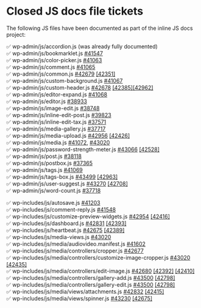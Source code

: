 # Closed JS docs file tickets

The following JS files have been documented as part of the inline JS docs project:

✅ wp-admin/js/accordion.js (was already fully documented)  
✅ wp-admin/js/bookmarklet.js [#41547](https://core.trac.wordpress.org/ticket/41547)  
✅ wp-admin/js/color-picker.js [#41063](https://core.trac.wordpress.org/ticket/41063)  
✅ wp-admin/js/comment.js [#41065](https://core.trac.wordpress.org/ticket/41065)  
✅ wp-admin/js/common.js [#42679](https://core.trac.wordpress.org/ticket/42679) [\[42351\]](https://core.trac.wordpress.org/changeset/42351)  
✅ wp-admin/js/custom-background.js [#41067](https://core.trac.wordpress.org/ticket/41067)  
✅ wp-admin/js/custom-header.js [#42678](https://core.trac.wordpress.org/ticket/42678) [\[42385\]](https://core.trac.wordpress.org/changeset/42385)[\[42962\]](https://core.trac.wordpress.org/changeset/42962)  
✅ wp-admin/js/editor-expand.js [#41068](https://core.trac.wordpress.org/ticket/41068)  
✅ wp-admin/js/editor.js [#38933](https://core.trac.wordpress.org/ticket/38933)  
✅ wp-admin/js/image-edit.js [#38748](https://core.trac.wordpress.org/ticket/38748)  
✅ wp-admin/js/inline-edit-post.js [#39823](https://core.trac.wordpress.org/ticket/39823)  
✅ wp-admin/js/inline-edit-tax.js [#37571](https://core.trac.wordpress.org/ticket/37571)  
✅ wp-admin/js/media-gallery.js [#37717](https://core.trac.wordpress.org/ticket/37717)  
✅ wp-admin/js/media-upload.js [#42956](https://core.trac.wordpress.org/ticket/42956) [\[42426\]](https://core.trac.wordpress.org/changeset/42426)  
✅ wp-admin/js/media.js [#41072](https://core.trac.wordpress.org/ticket/41072), [#43020](https://core.trac.wordpress.org/ticket/43020)  
✅ wp-admin/js/password-strength-meter.js [#43066](https://core.trac.wordpress.org/ticket/43066) [\[42528\]](https://core.trac.wordpress.org/changeset/42528)  
✅ wp-admin/js/post.js [#38118](https://core.trac.wordpress.org/ticket/38118)  
✅ wp-admin/js/postbox.js [#37365](https://core.trac.wordpress.org/ticket/37365)  
✅ wp-admin/js/tags.js [#41069](https://core.trac.wordpress.org/ticket/41069)  
✅ wp-admin/js/tags-box.js [#43499](https://core.trac.wordpress.org/ticket/43499) [\[42963\]](https://core.trac.wordpress.org/changeset/42963)  
✅ wp-admin/js/user-suggest.js [#43270](https://core.trac.wordpress.org/ticket/43270) [\[42708\]](https://core.trac.wordpress.org/changeset/42708)  
✅ wp-admin/js/word-count.js [#37718](https://core.trac.wordpress.org/ticket/37718)

✅ wp-includes/js/autosave.js [#41203](https://core.trac.wordpress.org/ticket/41203)  
✅ wp-includes/js/comment-reply.js [#41548](https://core.trac.wordpress.org/ticket/41548)  
✅ wp-includes/js/customize-preview-widgets.js [#42954](https://core.trac.wordpress.org/ticket/42954) [\[42416\]](https://core.trac.wordpress.org/changeset/42416)  
✅ wp-includes/js/dashboard.js [#42831](https://core.trac.wordpress.org/ticket/42831) [\[42393\]](https://core.trac.wordpress.org/changeset/42393)  
✅ wp-includes/js/heartbeat.js [#42675](https://core.trac.wordpress.org/ticket/42675) [\[42389\]](https://core.trac.wordpress.org/changeset/42389)  
✅ wp-includes/js/media-views.js [#43020](https://core.trac.wordpress.org/ticket/43020)  
✅ wp-includes/js/media/audiovideo.manifest.js [#41602](https://core.trac.wordpress.org/ticket/41602)  
✅ wp-includes/js/media/controllers/cropper.js [#42677](https://core.trac.wordpress.org/ticket/42677)  
✅ wp-includes/js/media/controllers/customize-image-cropper.js [#43020](https://core.trac.wordpress.org/ticket/43020) [\[42435\]](https://core.trac.wordpress.org/changeset/42435)  
✅ wp-includes/js/media/controllers/edit-image.js [#42680](https://core.trac.wordpress.org/ticket/42680) [\[42392\]](https://core.trac.wordpress.org/changeset/42392) [\[42410\]](https://core.trac.wordpress.org/changeset/42410)  
✅ wp-includes/js/media/controllers/gallery-add.js [#43500](https://core.trac.wordpress.org/ticket/43500) [\[42798\]](https://core.trac.wordpress.org/changeset/42798)  
✅ wp-includes/js/media/controllers/gallery-edit.js [#43500](https://core.trac.wordpress.org/ticket/43500) [\[42798\]](https://core.trac.wordpress.org/changeset/42798)  
✅ wp-includes/js/media/views/attachments.js [#42832](https://core.trac.wordpress.org/ticket/42832) [\[42415\]](https://core.trac.wordpress.org/changeset/42415)  
✅ wp-includes/js/media/views/spinner.js [#43230](https://core.trac.wordpress.org/ticket/43230) [\[42675\]](https://core.trac.wordpress.org/changeset/42675)